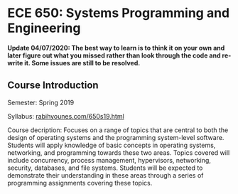 # ECE 650: Systems Programming and Engineering

**Update 04/07/2020: The best way to learn is to think it on your own and later figure out what you missed rather than look through the code and re-write it. Some issues are still to be resolved.**

## Course Introduction
Semester: Spring 2019

Syllabus: [rabihyounes.com/650s19.html](https://rabihyounes.com/650s19.html)

Course decription: Focuses on a range of topics that are central to both the design of operating systems and the programming system-level software. Students will apply knowledge of basic concepts in operating systems, networking, and programming towards these two areas. Topics covered will include concurrency, process management, hypervisors, networking, security, databases, and file systems. Students will be expected to demonstrate their understanding in these areas through a series of programming assignments covering these topics.


